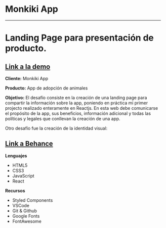 
# Monkiki App
________________________
# Landing Page para presentación de producto.

## [Link a la demo](monkikiapp.netlify.app)


**Cliente:** Monkiki App


**Producto:** App de adopción de animales


**Objetivo:**
El desafío consiste en la creación de una landing page para compartir la información sobre la app, poniendo en práctica mi primer projecto realizado enteramente en Reactjs. En esta web debe comunicarse el propósito de la app, sus beneficios, información adicional y todas las políticas y legales que conllevan la creación de una app.


Otro desafío fue la creación de la identidad visual:

## [Link a Behance](https://www.behance.net/gallery/118420743/Monkiki-Animal-Adoption-App)



**Lenguajes**
- HTML5
- CSS3 
- JavaScript
- React


**Recursos**
- Styled Components
- VSCode
- Git & Github
- Google Fonts
- FontAwesome
